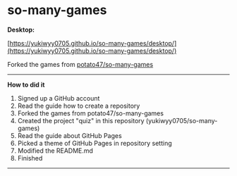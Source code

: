 # so-many-games

**Desktop:**

[https://yukiwyy0705.github.io/so-many-games/desktop/](https://yukiwyy0705.github.io/so-many-games/desktop/)

Forked the games from [potato47/so-many-games](https://github.com/potato47/so-many-games)

------

**How to did it**
1. Signed up a GitHub account
2. Read the guide how to create a repository
3. Forked the games from potato47/so-many-games
4. Created the project "quiz" in this repository (yukiwyy0705/so-many-games)
5. Read the guide about GitHub Pages
6. Picked a theme of GitHub Pages in repository setting
7. Modified the README.md
8. Finished


------
